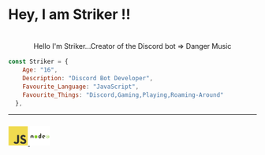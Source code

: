 # Hey, I am Striker !!
<h1 align="center"></h1>
<p align="center">Hello I'm Striker...Creator of the Discord bot => Danger Music</p>


```js
const Striker = {
    Age: "16",
    Description: "Discord Bot Developer",
    Favourite_Language: "JavaScript",
    Favourite_Things: "Discord,Gaming,Playing,Roaming-Around"
  },
```


<hr>
<div>
<h3 </a><a href="https://developer.mozilla.org/en-US/docs/Web/JavaScript" target="_blank"> <img src="https://raw.githubusercontent.com/devicons/devicon/master/icons/javascript/javascript-original.svg" alt="javascript" width="40" height="40"/>
 </a> <a href="https://nodejs.org" target="_blank">
 <img src="https://raw.githubusercontent.com/devicons/devicon/master/icons/nodejs/nodejs-original-wordmark.svg" alt="nodejs" width="40" height="40"/> </a> 
